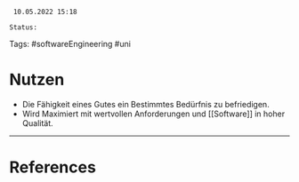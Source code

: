 	 10.05.2022 15:18
	
	Status: 
	
Tags: #softwareEngineering #uni 

# Nutzen
- Die Fähigkeit eines Gutes ein Bestimmtes Bedürfnis zu befriedigen.
- Wird Maximiert mit wertvollen Anforderungen und [[Software]] in hoher Qualität.














---
# References